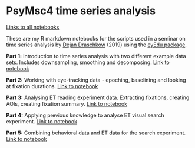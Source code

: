 # PsyMsc4 time series analysis  

[Links to all notebooks](https://aylinsgl.github.io/PsyMsc4_time_series_analysis/)  

These are my R markdown notebooks for the scripts used in a seminar on time series analysis by [Dejan Draschkow](https://github.com/DejanDraschkow) (2019) using the [eyEdu package](https://github.com/SebastianKorinth/eyEdu).

**Part 1:** Introduction to time series analysis with two different example data sets. Includes downsampling, smoothing and decomposing. [Link to notebook](part_1/index.html)

**Part 2:** Working with eye-tracking data - epoching, baselining and looking at fixation durations. [Link to notebook](part_2/index.html)

**Part 3:** Analysing ET reading experiment data. Extracting fixations, creating AOIs, creating fixation summary. [Link to notebook](part_3/index.html)

**Part 4:** Applying previous knowledge to analyse ET visual search experiment. [Link to notebook](part_4/index.html)

**Part 5:** Combining behavioral data and ET data for the search experiment. [Link to notebook](part_5/index.html)

